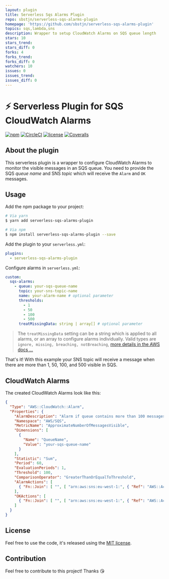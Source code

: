 ```yaml
---
layout: plugin
title: Serverless Sqs Alarms Plugin
repo: sbstjn/serverless-sqs-alarms-plugin
homepage: 'https://github.com/sbstjn/serverless-sqs-alarms-plugin'
topics: sqs,lambda,sns
description: Wrapper to setup CloudWatch Alarms on SQS queue length
stars: 10
stars_trend: 
stars_diff: 0
forks: 4
forks_trend: 
forks_diff: 0
watchers: 10
issues: 0
issues_trend: 
issues_diff: 0
---
```



# ⚡️ Serverless Plugin for SQS CloudWatch Alarms

[![npm](https://img.shields.io/npm/v/serverless-sqs-alarms-plugin.svg)](https://www.npmjs.com/package/serverless-sqs-alarms-plugin)
[![CircleCI](https://img.shields.io/circleci/project/github/sbstjn/serverless-sqs-alarms-plugin.svg)](https://circleci.com/gh/sbstjn/serverless-sqs-alarms-plugin)
[![license](https://img.shields.io/github/license/sbstjn/serverless-sqs-alarms-plugin.svg)](https://github.com/sbstjn/serverless-sqs-alarms-plugin/blob/master/LICENSE.md)
[![Coveralls](https://img.shields.io/coveralls/sbstjn/serverless-sqs-alarms-plugin.svg)](https://coveralls.io/github/sbstjn/serverless-sqs-alarms-plugin)

## About the plugin

This serverless plugin is a wrapper to configure CloudWatch Alarms to monitor the visible messages in an SQS queue. You need to provide the SQS *queue name* and SNS *topic* which will receive the `Alarm` and `OK` messages.

## Usage

Add the npm package to your project:

```bash
# Via yarn
$ yarn add serverless-sqs-alarms-plugin

# Via npm
$ npm install serverless-sqs-alarms-plugin --save
```

Add the plugin to your `serverless.yml`:

```yaml
plugins:
  - serverless-sqs-alarms-plugin
```

Configure alarms in `serverless.yml`:

```yaml
custom:
  sqs-alarms:
    - queue: your-sqs-queue-name
      topic: your-sns-topic-name
      name: your-alarm-name # optional parameter
      thresholds:
        - 1
        - 50
        - 100
        - 500
      treatMissingData: string | array[] # optional parameter
```

> The `treatMissingData` setting can be a string which is applied to all alarms, or an array to configure alarms individually. Valid types are `ignore, missing, breaching, notBreaching`, [more details in the AWS docs …](http://docs.aws.amazon.com/AmazonCloudWatch/latest/monitoring/AlarmThatSendsEmail.html#alarms-and-missing-data)

That's it! With this example your SNS topic will receive a message when there are more than 1, 50, 100, and 500 visible in SQS.

## CloudWatch Alarms

The created CloudWatch Alarms look like this:

```json
{
  "Type": "AWS::CloudWatch::Alarm",
  "Properties": {
    "AlarmDescription": "Alarm if queue contains more than 100 messages",
    "Namespace": "AWS/SQS",
    "MetricName": "ApproximateNumberOfMessagesVisible",
    "Dimensions": [
      {
        "Name": "QueueName",
        "Value": "your-sqs-queue-name"
      }
    ],
    "Statistic": "Sum",
    "Period": 60,
    "EvaluationPeriods": 1,
    "Threshold": 100,
    "ComparisonOperator": "GreaterThanOrEqualToThreshold",
    "AlarmActions": [
      { "Fn::Join": [ "", [ "arn:aws:sns:eu-west-1:", { "Ref": "AWS::AccountId" }, ":your-sns-topic-name" ] ] }
    ],
    "OKActions": [
      { "Fn::Join": [ "", [ "arn:aws:sns:eu-west-1:", { "Ref": "AWS::AccountId" }, ":your-sns-topic-name" ] ] }
    ]
  }
}
```

## License

Feel free to use the code, it's released using the [MIT license](https://github.com/sbstjn/serverless-sqs-alarms-plugin/blob/master/LICENSE.md).

## Contribution

Feel free to contribute to this project! Thanks 😘
